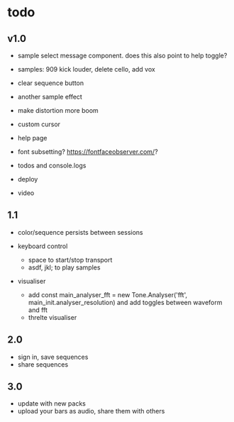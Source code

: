 # todo

## v1.0

- sample select message component. does this also point to help toggle?

- samples: 909 kick louder, delete cello, add vox

- clear sequence button

- another sample effect

- make distortion more boom

- custom cursor

- help page

- font subsetting? https://fontfaceobserver.com/?

- todos and console.logs

- deploy

- video

## 1.1

- color/sequence persists between sessions

- keyboard control

  - space to start/stop transport
  - asdf, jkl; to play samples

- visualiser
  - add const main_analyser_fft = new Tone.Analyser('fft', main_init.analyser_resolution) and add toggles between waveform and fft
  - threlte visualiser

## 2.0

- sign in, save sequences
- share sequences

## 3.0

- update with new packs
- upload your bars as audio, share them with others
